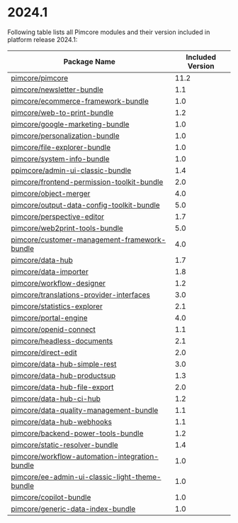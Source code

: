 # 2024.1

Following table lists all Pimcore modules and their version included in platform release 2024.1:

| Package Name                                                                                                        | Included Version |
|---------------------------------------------------------------------------------------------------------------------|------------------|
| [pimcore/pimcore](https://github.com/pimcore/pimcore)                                                               | 11.2             |
| [pimcore/newsletter-bundle](https://github.com/pimcore/newsletter-bundle)                                           | 1.1              |
| [pimcore/ecommerce-framework-bundle](https://github.com/pimcore/ecommerce-framework-bundle)                         | 1.0              |
| [pimcore/web-to-print-bundle](https://github.com/pimcore/web-to-print-bundle)                                       | 1.2              |
| [pimcore/google-marketing-bundle](https://github.com/pimcore/google-marketing-bundle)                               | 1.0              |
| [pimcore/personalization-bundle](https://github.com/pimcore/personalization-bundle)                                 | 1.0              |
| [pimcore/file-explorer-bundle](https://github.com/pimcore/file-explorer-bundle)                                     | 1.0              |
| [pimcore/system-info-bundle](https://github.com/pimcore/system-info-bundle)                                         | 1.0              |
| [ppimcore/admin-ui-classic-bundle](https://github.com/pimcore/admin-ui-classic-bundle)                              | 1.4              |
| [pimcore/frontend-permission-toolkit-bundle](https://github.com/pimcore/frontend-permission-toolkit)                | 2.0              | 
| [pimcore/object-merger](https://github.com/pimcore/object-merger)                                                   | 4.0              | 
| [pimcore/output-data-config-toolkit-bundle](https://github.com/pimcore/output-data-config-toolkit)                  | 5.0              |
| [pimcore/perspective-editor](https://github.com/pimcore/perspective-editor)                                         | 1.7              | 
| [pimcore/web2print-tools-bundle](https://github.com/pimcore/web2print-tools)                                        | 5.0              |
| [pimcore/customer-management-framework-bundle](https://github.com/pimcore/customer-data-framework)                  | 4.0              | 
| [pimcore/data-hub](https://github.com/pimcore/data-hub)                                                             | 1.7              | 
| [pimcore/data-importer](https://github.com/pimcore/data-importer)                                                   | 1.8              | 
| [pimcore/workflow-designer](https://github.com/pimcore/workflow-designer)                                           | 1.2              | 
| [pimcore/translations-provider-interfaces](https://github.com/pimcore/translations-provider-interfaces)             | 3.0              |
| [pimcore/statistics-explorer](https://github.com/pimcore/statistics-explorer)                                       | 2.1              | 
| [pimcore/portal-engine](https://github.com/pimcore/portal-engine)                                                   | 4.0              | 
| [pimcore/openid-connect](https://github.com/pimcore/openid-connect)                                                 | 1.1              | 
| [pimcore/headless-documents](https://github.com/pimcore/headless-documents)                                         | 2.1              | 
| [pimcore/direct-edit](https://github.com/pimcore/direct-edit)                                                       | 2.0              | 
| [pimcore/data-hub-simple-rest](https://github.com/pimcore/data-hub-simple-rest)                                     | 3.0              | 
| [pimcore/data-hub-productsup](https://github.com/pimcore/data-hub-productsup)                                       | 1.3              | 
| [pimcore/data-hub-file-export](https://github.com/pimcore/data-hub-file-export)                                     | 2.0              | 
| [pimcore/data-hub-ci-hub](https://github.com/pimcore/data-hub-ci-hub)                                               | 1.2              | 
| [pimcore/data-quality-management-bundle](https://github.com/pimcore/data-quality-management-bundle)                 | 1.1              |
| [pimcore/data-hub-webhooks](https://github.com/pimcore/data-hub-webhooks)                                           | 1.1              |
| [pimcore/backend-power-tools-bundle](https://github.com/pimcore/backend-power-tools-bundle)                         | 1.2              |
| [pimcore/static-resolver-bundle](https://github.com/pimcore/static-resolver-bundle)                                 | 1.4              |
| [pimcore/workflow-automation-integration-bundle](https://github.com/pimcore/workflow-automation-integration-bundle) | 1.0              |
| [pimcore/ee-admin-ui-classic-light-theme-bundle](https://github.com/pimcore/ee-admin-ui-classic-light-theme-bundle) | 1.0              |
| [pimcore/copilot-bundle](https://github.com/pimcore/copilot-bundle)                                                 | 1.0              |
| [pimcore/generic-data-index-bundle](https://github.com/pimcore/generic-data-index-bundle)                           | 1.0              |